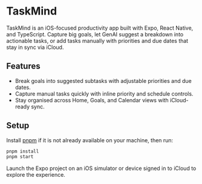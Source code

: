 # TaskMind
TaskMind is an iOS-focused productivity app built with Expo, React Native, and TypeScript. Capture big goals, let GenAI suggest a breakdown into actionable tasks, or add tasks manually with priorities and due dates that stay in sync via iCloud.

## Features
- Break goals into suggested subtasks with adjustable priorities and due dates.
- Capture manual tasks quickly with inline priority and schedule controls.
- Stay organised across Home, Goals, and Calendar views with iCloud-ready sync.

## Setup
Install [pnpm](https://pnpm.io/) if it is not already available on your machine, then run:
```bash
pnpm install
pnpm start
```
Launch the Expo project on an iOS simulator or device signed in to iCloud to explore the experience.
